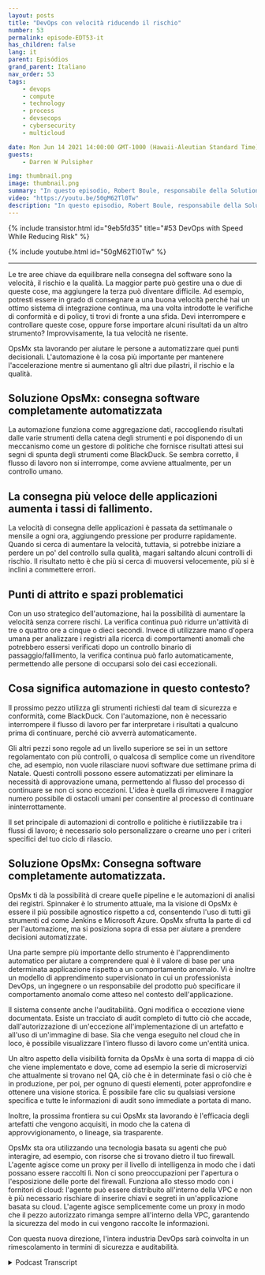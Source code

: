 ```yaml
---
layout: posts
title: "DevOps con velocità riducendo il rischio"
number: 53
permalink: episode-EDT53-it
has_children: false
lang: it
parent: Episódios
grand_parent: Italiano
nav_order: 53
tags:
    - devops
    - compute
    - technology
    - process
    - devsecops
    - cybersecurity
    - multicloud

date: Mon Jun 14 2021 14:00:00 GMT-1000 (Hawaii-Aleutian Standard Time)
guests:
    - Darren W Pulsipher

img: thumbnail.png
image: thumbnail.png
summary: "In questo episodio, Robert Boule, responsabile della Solution Engineering presso OpsMx, si unisce a Darren per parlare del miglioramento della velocità senza aumentare il rischio nel processo di DevOps. Le tre aree chiave da bilanciare nella consegna del software sono la velocità, il rischio e la qualità. La maggior parte può gestire una o due di queste cose, ma l'aggiunta della terza può diventare difficile. Ad esempio, potresti essere in grado di consegnare a velocità perché hai un ottimo sistema di continua distribuzione, ma una volta che introduci controlli di conformità e di politica, ti trovi di fronte a una sfida. Ti fermi e controlli queste cose, o forse acquisisci alcuni risultati da un altro strumento? Improvvisamente, la tua velocità ne risente."
video: "https://youtu.be/50gM62Tl0Tw"
description: "In questo episodio, Robert Boule, responsabile della Solution Engineering presso OpsMx, si unisce a Darren per parlare del miglioramento della velocità senza aumentare il rischio nel processo di DevOps. Le tre aree chiave da bilanciare nella consegna del software sono la velocità, il rischio e la qualità. La maggior parte può gestire una o due di queste cose, ma l'aggiunta della terza può diventare difficile. Ad esempio, potresti essere in grado di consegnare a velocità perché hai un ottimo sistema di continua distribuzione, ma una volta che introduci controlli di conformità e di politica, ti trovi di fronte a una sfida. Ti fermi e controlli queste cose, o forse acquisisci alcuni risultati da un altro strumento? Improvvisamente, la tua velocità ne risente."
---
```


<div>
{% include transistor.html id="9eb5fd35" title="#53 DevOps with Speed While Reducing Risk" %}

{% include youtube.html id="50gM62Tl0Tw" %}
</div>

---

Le tre aree chiave da equilibrare nella consegna del software sono la velocità, il rischio e la qualità. La maggior parte può gestire una o due di queste cose, ma aggiungere la terza può diventare difficile. Ad esempio, potresti essere in grado di consegnare a una buona velocità perché hai un ottimo sistema di integrazione continua, ma una volta introdotte le verifiche di conformità e di policy, ti trovi di fronte a una sfida. Devi interrompere e controllare queste cose, oppure forse importare alcuni risultati da un altro strumento? Improvvisamente, la tua velocità ne risente.

OpsMx sta lavorando per aiutare le persone a automatizzare quei punti decisionali. L'automazione è la cosa più importante per mantenere l'accelerazione mentre si aumentano gli altri due pilastri, il rischio e la qualità.

## Soluzione OpsMx: consegna software completamente automatizzata

La automazione funziona come aggregazione dati, raccogliendo risultati dalle varie strumenti della catena degli strumenti e poi disponendo di un meccanismo come un gestore di politiche che fornisce risultati attesi sui segni di spunta degli strumenti come BlackDuck. Se sembra corretto, il flusso di lavoro non si interrompe, come avviene attualmente, per un controllo umano.

## La consegna più veloce delle applicazioni aumenta i tassi di fallimento.

La velocità di consegna delle applicazioni è passata da settimanale o mensile a ogni ora, aggiungendo pressione per produrre rapidamente. Quando si cerca di aumentare la velocità, tuttavia, si potrebbe iniziare a perdere un po' del controllo sulla qualità, magari saltando alcuni controlli di rischio. Il risultato netto è che più si cerca di muoversi velocemente, più si è inclini a commettere errori.

## Punti di attrito e spazi problematici

Con un uso strategico dell'automazione, hai la possibilità di aumentare la velocità senza correre rischi. La verifica continua può ridurre un'attività di tre o quattro ore a cinque o dieci secondi. Invece di utilizzare mano d'opera umana per analizzare i registri alla ricerca di comportamenti anomali che potrebbero essersi verificati dopo un controllo binario di passaggio/fallimento, la verifica continua può farlo automaticamente, permettendo alle persone di occuparsi solo dei casi eccezionali.

## Cosa significa automazione in questo contesto?

Il prossimo pezzo utilizza gli strumenti richiesti dal team di sicurezza e conformità, come BlackDuck. Con l'automazione, non è necessario interrompere il flusso di lavoro per far interpretare i risultati a qualcuno prima di continuare, perché ciò avverrà automaticamente.

Gli altri pezzi sono regole ad un livello superiore se sei in un settore regolamentato con più controlli, o qualcosa di semplice come un rivenditore che, ad esempio, non vuole rilasciare nuovi software due settimane prima di Natale. Questi controlli possono essere automatizzati per eliminare la necessità di approvazione umana, permettendo al flusso del processo di continuare se non ci sono eccezioni. L'idea è quella di rimuovere il maggior numero possibile di ostacoli umani per consentire al processo di continuare ininterrottamente.

Il set principale di automazioni di controllo e politiche è riutilizzabile tra i flussi di lavoro; è necessario solo personalizzare o crearne uno per i criteri specifici del tuo ciclo di rilascio.

## Soluzione OpsMx: Consegna software completamente automatizzata.

OpsMx ti dà la possibilità di creare quelle pipeline e le automazioni di analisi dei registri. Spinnaker è lo strumento attuale, ma la visione di OpsMx è essere il più possibile agnostico rispetto a cd, consentendo l'uso di tutti gli strumenti cd come Jenkins e Microsoft Azure. OpsMx sfrutta la parte di cd per l'automazione, ma si posiziona sopra di essa per aiutare a prendere decisioni automatizzate.

Una parte sempre più importante dello strumento è l'apprendimento automatico per aiutare a comprendere qual è il valore di base per una determinata applicazione rispetto a un comportamento anomalo. Vi è inoltre un modello di apprendimento supervisionato in cui un professionista DevOps, un ingegnere o un responsabile del prodotto può specificare il comportamento anomalo come atteso nel contesto dell'applicazione.

Il sistema consente anche l'auditabilità. Ogni modifica o eccezione viene documentata. Esiste un tracciato di audit completo di tutto ciò che accade, dall'autorizzazione di un'eccezione all'implementazione di un artefatto e all'uso di un'immagine di base. Sia che venga eseguito nel cloud che in loco, è possibile visualizzare l'intero flusso di lavoro come un'entità unica.

Un altro aspetto della visibilità fornita da OpsMx è una sorta di mappa di ciò che viene implementato e dove, come ad esempio la serie di microservizi che attualmente si trovano nel QA, ciò che è in determinate fasi o ciò che è in produzione, per poi, per ognuno di questi elementi, poter approfondire e ottenere una visione storica. È possibile fare clic su qualsiasi versione specifica e tutte le informazioni di audit sono immediate a portata di mano.

Inoltre, la prossima frontiera su cui OpsMx sta lavorando è l'efficacia degli artefatti che vengono acquisiti, in modo che la catena di approvvigionamento, o lineage, sia trasparente.

OpsMx sta ora utilizzando una tecnologia basata su agenti che può interagire, ad esempio, con risorse che si trovano dietro il tuo firewall. L'agente agisce come un proxy per il livello di intelligenza in modo che i dati possano essere raccolti lì. Non ci sono preoccupazioni per l'apertura o l'esposizione delle porte del firewall. Funziona allo stesso modo con i fornitori di cloud: l'agente può essere distribuito all'interno della VPC e non è più necessario rischiare di inserire chiavi e segreti in un'applicazione basata su cloud. L'agente agisce semplicemente come un proxy in modo che il pezzo autorizzato rimanga sempre all'interno della VPC, garantendo la sicurezza del modo in cui vengono raccolte le informazioni.

Con questa nuova direzione, l'intera industria DevOps sarà coinvolta in un rimescolamento in termini di sicurezza e auditabilità.



<details>
<summary> Podcast Transcript </summary>

<p></p>

</details>
